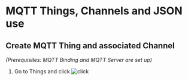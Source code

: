 # MQTT Things, Channels and JSON use

## Create MQTT Thing and associated Channel

*(Prerequisites: MQTT Binding and MQTT Server are set up)*

1. Go to Things and click ![click]()
